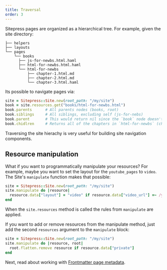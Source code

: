 ```yaml
---
title: Traversal
order: 3
---
```


Sitepress pages are organized as a hierarchical tree. For example, given the site directory:

```
├── helpers
├── layouts
└── pages
    └── books
      ├── js-for-newbs.html.haml
      ├── html-for-newbs.html.haml
      └── html-for-newbs
          ├── chapter-1.html.md
          ├── chapter-2.html.md
          └── chapter-3.html.haml
```

Its possible to navigate pages via:

```ruby
site = Sitepress::Site.new(root_path: "/my/site")
book = site.resources.get("books/html-for-newbs.html")
book.parents      # All parents nodes (books, root)
book.siblings     # All siblings, excluding self (js-for-nebs)
book.parent       # This would return nil since the `book` node doesn't have a page.
book.chidlren     # Returns all of the chapters in `html-for-newbs` (chatper-1 .. chapter-3)
```

Traversing the site hierachy is very useful for building site navigation components.

## Resource manipulation

What if you want to programmatically manipulate your resources? For example, maybe you want to set the layout for the `youtube_pages` to `video`. The Site's `manipulate` function makes that possible:

```ruby
site = Sitepress::Site.new(root_path: "/my/site")
site.manipulate do |resource|
  resource.data["layout"] = "video" if resource.data["video_url"] =~ /youtube/
end
```

When the `site.resources` method is called the rules from `manipulate` are applied.

If you want to add or remove resources from the manipulate method, just add the second `resources` argument to the `manipulate` block:

```ruby
site = Sitepress::Site.new(root_path: "/my/site")
site.manipulate do |resource, root|
  root.flatten.remove resource if resource.data["private"]
end
```

Next, read about working with [Frontmatter page metadata](/basics/frontmatter.html).
